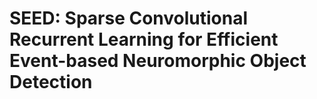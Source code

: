 # SEED: Sparse Convolutional Recurrent Learning for Efficient Event-based Neuromorphic Object Detection